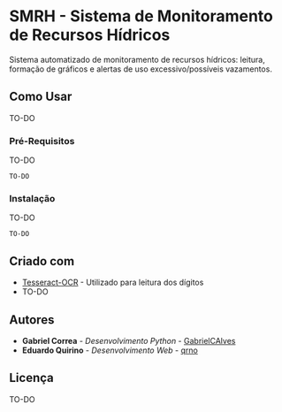 # SMRH - Sistema de Monitoramento de Recursos Hídricos

Sistema automatizado de monitoramento de recursos hídricos: leitura, formação de gráficos e alertas de uso excessivo/possíveis vazamentos.

## Como Usar

TO-DO

### Pré-Requisitos

TO-DO

```
TO-DO
```

### Instalação

TO-DO

```
TO-DO
```

## Criado com

* [Tesseract-OCR](https://github.com/tesseract-ocr/tesseract) - Utilizado para leitura dos dígitos
* TO-DO 

## Autores

* **Gabriel Correa** - *Desenvolvimento Python* - [GabrielCAlves](https://github.com/GabrielCAlves)
* **Eduardo Quirino** - *Desenvolvimento Web* - [qrno](https://github.com/qrno)

## Licença

TO-DO

